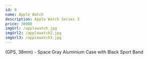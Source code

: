 ```yaml
---
id: 9
name: Apple Watch
description: Apple Watch Series 3
price: 30000
imgUrl: /applewatch.jpg
imgUrl2: /applewatch2.jpg
imgUrl3: /applewatch3.jpg
---
```


(GPS, 38mm) - Space Gray Aluminium Case with Black Sport Band